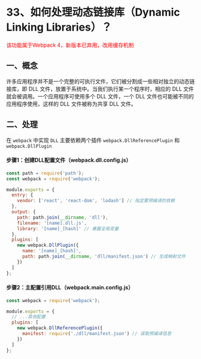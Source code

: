 # 33、如何处理动态链接库（Dynamic Linking Libraries）？

<font color='red'>该功能属于Webpack 4，新版本已弃用，改用缓存机制</font>

## 一、概念

许多应用程序并不是一个完整的可执行文件，它们被分割成一些相对独立的动态链接库，即 DLL 文件，放置于系统中。当我们执行某一个程序时，相应的 DLL 文件就会被调用。一个应用程序可使用多个 DLL 文件，一个 DLL 文件也可能被不同的应用程序使用，这样的 DLL 文件被称为共享 DLL 文件。

## 二、处理

在 `webpack` 中实现 `DLL` 主要依赖两个插件 `webpack.DllReferencePlugin` 和 `webpack.DllPlugin`  

#### ‌步骤1：创建DLL配置文件（webpack.dll.config.js）

```js
const path = require('path');
const webpack = require('webpack');

module.exports = {
  entry: {
    vendor: ['react', 'react-dom', 'lodash'] // 指定要预编译的依赖
  },
  output: {
    path: path.join(__dirname, 'dll'),
    filename: '[name].dll.js',
    library: '[name]_[hash]' // 暴露全局变量
  },
  plugins: [
    new webpack.DllPlugin({
      name: '[name]_[hash]',
      path: path.join(__dirname, 'dll/manifest.json') // 生成映射文件
    })
  ]
};

```

#### 步骤2：主配置引用DLL（webpack.main.config.js）‌

```js
const webpack = require('webpack');

module.exports = {
  // ...其他配置
  plugins: [
    new webpack.DllReferencePlugin({
      manifest: require('./dll/manifest.json') // 读取预编译信息
    })
  ]
};

```
